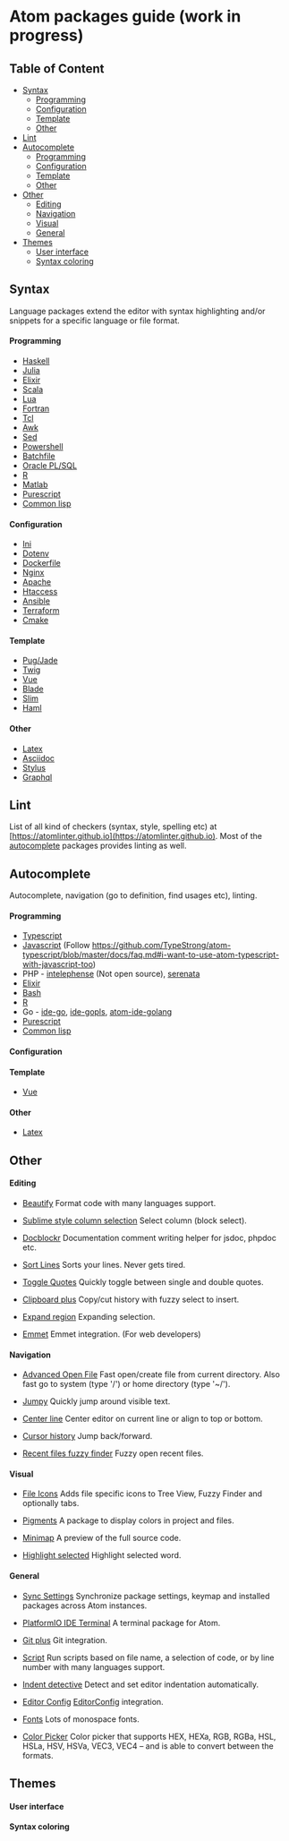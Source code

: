 # Atom packages guide (work in progress)

## Table of Content
- [Syntax](#syntax)
  - [Programming](#programming)
  - [Configuration](#configuration)
  - [Template](#template)
  - [Other](#other)
- [Lint](#lint)
- [Autocomplete](#autocomplete)
  - [Programming](#programming-autocomplete)
  - [Configuration](#configuration-autocomplete)
  - [Template](#template-autocomplete)
  - [Other](#other-autocomplete)
- [Other](#other)
  - [Editing](#editing)
  - [Navigation](#navigation)
  - [Visual](#visual)
  - [General](#general)
- [Themes](#themes)
  - [User interface](#user-interface)
  - [Syntax coloring](#syntax-coloring)

## Syntax
Language packages extend the editor with syntax highlighting and/or
snippets for a specific language or file format.

#### Programming
- [Haskell](https://atom.io/packages/language-haskell)
- [Julia](https://atom.io/packages/language-julia)
- [Elixir](https://github.com/elixir-editors/language-elixir)
- [Scala](https://atom.io/packages/language-scala)
- [Lua](https://github.com/Azganoth/language-lua-plus)
- [Fortran](https://atom.io/packages/language-fortran)
- [Tcl](https://atom.io/packages/language-dashtcl)
- [Awk](https://atom.io/packages/language-awk)
- [Sed](https://atom.io/packages/language-sed)
- [Powershell](https://atom.io/packages/language-powershell)
- [Batchfile](https://atom.io/packages/language-batchfile)
- [Oracle PL/SQL](https://github.com/OraOpenSource/language-oracle)
- [R](https://atom.io/packages/atom-language-r)
- [Matlab](https://github.com/thedavidprice/language-matlab-octave)
- [Purescript](https://atom.io/packages/language-purescript)
- [Common lisp](https://atom.io/packages/language-common-lisp)

#### Configuration
- [Ini](https://atom.io/packages/language-ini)
- [Dotenv](https://atom.io/packages/language-dotenv)
- [Dockerfile](https://atom.io/packages/language-docker)
- [Nginx](https://atom.io/packages/language-nginx)
- [Apache](https://atom.io/packages/language-apache)
- [Htaccess](https://atom.io/packages/language-htaccess)
- [Ansible](https://atom.io/packages/language-ansible)
- [Terraform](https://atom.io/packages/language-terraform)
- [Cmake](https://atom.io/packages/language-cmake-2)

#### Template
- [Pug/Jade](https://atom.io/packages/language-pug-jade)
- [Twig](https://atom.io/packages/atom-twig)
- [Vue](https://atom.io/packages/language-vue)
- [Blade](https://atom.io/packages/language-blade)
- [Slim](https://atom.io/packages/language-slim)
- [Haml](https://atom.io/packages/language-haml)

#### Other
- [Latex](https://github.com/ashthespy/Atom-LaTeX)
- [Asciidoc](https://atom.io/packages/language-asciidoc)
- [Stylus](https://atom.io/packages/stylus)
- [Graphql](https://atom.io/packages/language-graphql)

## Lint
List of all kind of checkers (syntax, style, spelling etc) at
[https://atomlinter.github.io](https://atomlinter.github.io).
Most of the [autocomplete](#autocomplete) packages provides linting as well.

## Autocomplete
Autocomplete, navigation (go to definition, find usages etc), linting.
#### Programming
- [Typescript](https://atom.io/packages/atom-typescript)
- [Javascript](https://atom.io/packages/atom-typescript) (Follow https://github.com/TypeStrong/atom-typescript/blob/master/docs/faq.md#i-want-to-use-atom-typescript-with-javascript-too)
- PHP - [intelephense](https://atom.io/packages/ide-intelephense) (Not open source), [serenata](https://atom.io/packages/php-ide-serenata)
- [Elixir](https://atom.io/packages/ide-elixir)
- [Bash](https://atom.io/packages/ide-bash)
- [R](https://atom.io/packages/ide-r)
- Go - [ide-go](https://github.com/ckaznocha/ide-go), [ide-gopls](https://atom.io/packages/ide-gopls), [atom-ide-golang](https://atom.io/packages/atom-ide-golang)
- [Purescript](https://atom.io/packages/ide-purescript)
- [Common lisp](https://atom.io/packages/slima)

#### Configuration

#### Template
- [Vue](https://atom.io/packages/atom-ide-vue)
#### Other
- [Latex](https://github.com/ashthespy/Atom-LaTeX)

## Other
#### Editing
- [Beautify](https://atom.io/packages/atom-beautify)
Format code with many languages support.

- [Sublime style column selection](https://atom.io/packages/sublime-style-column-selection)
Select column (block select).

- [Docblockr](https://atom.io/packages/docblockr)
Documentation comment writing helper for jsdoc, phpdoc etc.

- [Sort Lines](https://atom.io/packages/sort-lines)
Sorts your lines. Never gets tired.

- [Toggle Quotes](https://atom.io/packages/toggle-quotes)
Quickly toggle between single and double quotes.

- [Clipboard plus](https://atom.io/packages/clipboard-plus)
Copy/cut history with fuzzy select to insert.

- [Expand region](https://atom.io/packages/expand-region)
Expanding selection.

- [Emmet](https://atom.io/packages/emmet)
Emmet integration. (For web developers)

#### Navigation
- [Advanced Open File](https://atom.io/packages/advanced-open-file)
Fast open/create file from current directory. Also fast go to system (type '/') or home directory (type '~/').

- [Jumpy](https://atom.io/packages/jumpy)
Quickly jump around visible text.

- [Center line](https://atom.io/packages/center-line)
Center editor on current line or align to top or bottom.

- [Cursor history](https://atom.io/packages/cursor-history)
Jump back/forward.

- [Recent files fuzzy finder](https://atom.io/packages/recent-files-fuzzy-finder)
Fuzzy open recent files.

#### Visual
- [File Icons](https://atom.io/packages/file-icons)
Adds file specific icons to Tree View, Fuzzy Finder and optionally tabs.

- [Pigments](https://atom.io/packages/pigments)
A package to display colors in project and files.

- [Minimap](https://atom.io/packages/minimap)
A preview of the full source code.

- [Highlight selected](https://atom.io/packages/highlight-selected)
Highlight selected word.

#### General
- [Sync Settings](https://atom.io/packages/sync-settings)
Synchronize package settings, keymap and installed packages across Atom instances.

- [PlatformIO IDE Terminal](https://atom.io/packages/platformio-ide-terminal)
A terminal package for Atom.

- [Git plus](https://atom.io/packages/git-plus)
Git integration.

- [Script](https://atom.io/packages/script)
Run scripts based on file name, a selection of code, or by line number with many languages support.

- [Indent detective](https://atom.io/packages/indent-detective)
Detect and set editor indentation automatically.

- [Editor Config](https://atom.io/packages/editorconfig)
[EditorConfig](https://editorconfig.org) integration.

- [Fonts](https://atom.io/packages/fonts)
Lots of monospace fonts.

- [Color Picker](https://atom.io/packages/color-picker)
Color picker that supports HEX, HEXa, RGB, RGBa, HSL, HSLa, HSV, HSVa, VEC3, VEC4 – and is able to convert between the formats.

## Themes
#### User interface
#### Syntax coloring
